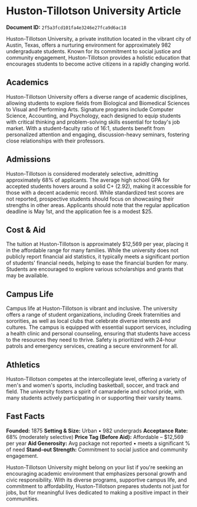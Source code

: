 # Huston-Tillotson University Article

**Document ID:** `2f5a3fcd101fa4e3246e27fca9d6ac18`

Huston-Tillotson University, a private institution located in the vibrant city of Austin, Texas, offers a nurturing environment for approximately 982 undergraduate students. Known for its commitment to social justice and community engagement, Huston-Tillotson provides a holistic education that encourages students to become active citizens in a rapidly changing world.

## Academics
Huston-Tillotson University offers a diverse range of academic disciplines, allowing students to explore fields from Biological and Biomedical Sciences to Visual and Performing Arts. Signature programs include Computer Science, Accounting, and Psychology, each designed to equip students with critical thinking and problem-solving skills essential for today's job market. With a student-faculty ratio of 16:1, students benefit from personalized attention and engaging, discussion-heavy seminars, fostering close relationships with their professors.

## Admissions
Huston-Tillotson is considered moderately selective, admitting approximately 68% of applicants. The average high school GPA for accepted students hovers around a solid C+ (2.92), making it accessible for those with a decent academic record. While standardized test scores are not reported, prospective students should focus on showcasing their strengths in other areas. Applicants should note that the regular application deadline is May 1st, and the application fee is a modest $25.

## Cost & Aid
The tuition at Huston-Tillotson is approximately $12,569 per year, placing it in the affordable range for many families. While the university does not publicly report financial aid statistics, it typically meets a significant portion of students' financial needs, helping to ease the financial burden for many. Students are encouraged to explore various scholarships and grants that may be available.

## Campus Life
Campus life at Huston-Tillotson is vibrant and inclusive. The university offers a range of student organizations, including Greek fraternities and sororities, as well as local clubs that celebrate diverse interests and cultures. The campus is equipped with essential support services, including a health clinic and personal counseling, ensuring that students have access to the resources they need to thrive. Safety is prioritized with 24-hour patrols and emergency services, creating a secure environment for all.

## Athletics
Huston-Tillotson competes at the intercollegiate level, offering a variety of men's and women's sports, including basketball, soccer, and track and field. The university fosters a spirit of camaraderie and school pride, with many students actively participating in or supporting their varsity teams.

## Fast Facts
**Founded:** 1875
**Setting & Size:** Urban • 982 undergrads
**Acceptance Rate:** 68% (moderately selective)
**Price Tag (Before Aid):** Affordable – $12,569 per year
**Aid Generosity:** Avg package not reported • meets a significant % of need
**Stand-out Strength:** Commitment to social justice and community engagement.

Huston-Tillotson University might belong on your list if you're seeking an encouraging academic environment that emphasizes personal growth and civic responsibility. With its diverse programs, supportive campus life, and commitment to affordability, Huston-Tillotson prepares students not just for jobs, but for meaningful lives dedicated to making a positive impact in their communities.
